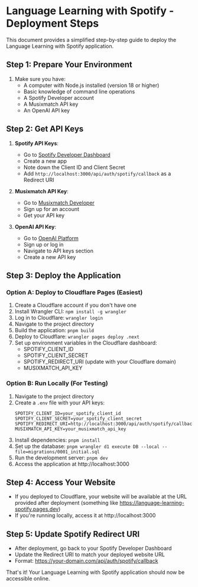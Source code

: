 # Language Learning with Spotify - Deployment Steps

This document provides a simplified step-by-step guide to deploy the Language Learning with Spotify application.

## Step 1: Prepare Your Environment

1. Make sure you have:
   - A computer with Node.js installed (version 18 or higher)
   - Basic knowledge of command line operations
   - A Spotify Developer account
   - A Musixmatch API key
   - An OpenAI API key

## Step 2: Get API Keys

1. **Spotify API Keys**:
   - Go to [Spotify Developer Dashboard](https://developer.spotify.com/dashboard/)
   - Create a new app
   - Note down the Client ID and Client Secret
   - Add `http://localhost:3000/api/auth/spotify/callback` as a Redirect URI

2. **Musixmatch API Key**:
   - Go to [Musixmatch Developer](https://developer.musixmatch.com/)
   - Sign up for an account
   - Get your API key

3. **OpenAI API Key**:
   - Go to [OpenAI Platform](https://platform.openai.com/)
   - Sign up or log in
   - Navigate to API keys section
   - Create a new API key

## Step 3: Deploy the Application

### Option A: Deploy to Cloudflare Pages (Easiest)

1. Create a Cloudflare account if you don't have one
2. Install Wrangler CLI: `npm install -g wrangler`
3. Log in to Cloudflare: `wrangler login`
4. Navigate to the project directory
5. Build the application: `pnpm build`
6. Deploy to Cloudflare: `wrangler pages deploy .next`
7. Set up environment variables in the Cloudflare dashboard:
   - SPOTIFY_CLIENT_ID
   - SPOTIFY_CLIENT_SECRET
   - SPOTIFY_REDIRECT_URI (update with your Cloudflare domain)
   - MUSIXMATCH_API_KEY

### Option B: Run Locally (For Testing)

1. Navigate to the project directory
2. Create a `.env` file with your API keys:
   ```
   SPOTIFY_CLIENT_ID=your_spotify_client_id
   SPOTIFY_CLIENT_SECRET=your_spotify_client_secret
   SPOTIFY_REDIRECT_URI=http://localhost:3000/api/auth/spotify/callback
   MUSIXMATCH_API_KEY=your_musixmatch_api_key
   ```
3. Install dependencies: `pnpm install`
4. Set up the database: `pnpm wrangler d1 execute DB --local --file=migrations/0001_initial.sql`
5. Run the development server: `pnpm dev`
6. Access the application at http://localhost:3000

## Step 4: Access Your Website

- If you deployed to Cloudflare, your website will be available at the URL provided after deployment (something like https://language-learning-spotify.pages.dev)
- If you're running locally, access it at http://localhost:3000

## Step 5: Update Spotify Redirect URI

- After deployment, go back to your Spotify Developer Dashboard
- Update the Redirect URI to match your deployed website URL
- Format: https://your-domain.com/api/auth/spotify/callback

That's it! Your Language Learning with Spotify application should now be accessible online.
